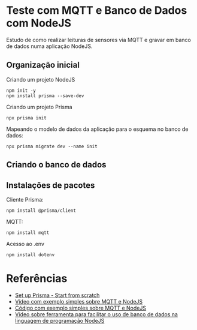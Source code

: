 # Teste com MQTT e Banco de Dados com NodeJS

Estudo de como realizar leituras de sensores via MQTT e gravar em banco de dados numa aplicação NodeJS.

## Organização inicial

Criando um projeto NodeJS

```
npm init -y
npm install prisma --save-dev
```

Criando um projeto Prisma

```
npx prisma init
```

Mapeando o modelo de dados da aplicação para o esquema no banco de dados:

```
npx prisma migrate dev --name init
```

## Criando o banco de dados



## Instalações de pacotes

Cliente Prisma:

```
npm install @prisma/client
```

MQTT:

```
npm install mqtt
```

Acesso ao .env

```
npm install dotenv
```

# Referências

- [Set up Prisma - Start from scratch](https://www.prisma.io/docs/getting-started/setup-prisma/start-from-scratch)
- [Vídeo com exemplo simples sobre MQTT e NodeJS](https://youtu.be/yX6j9AmUVOA)
- [Código com exemplo simples sobre MQTT e NodeJS](https://replit.com/@orivaldosantana/testenodejsmqtt)
- [Vídeo sobre ferramenta para facilitar o uso de banco de dados na linguagem de programação NodeJS](https://youtu.be/bl2hDCdlhQ0)
